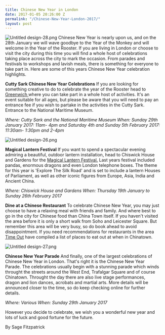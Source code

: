 ```yaml
---
title: Chinese New Year in London
date: 2017-01-05 20:26:00 Z
permalink: "/Chinese-New-Year-London-2017/"
layout: post
---
```


![Untitled design-28.png](/uploads/Untitled%20design-28.png)
Chinese New Year is nearly upon us, and on the 28th January we will wave goodbye to the Year of the Monkey and will welcome in the Year of the Rooster. If you are living in London or choose to visit the city during this time you will find a whole host of celebrations taking place across the city to mark the occasion. From parades and festivals to workshops and lavish meals, there is something for everyone to take part in. Here are some of this years Chinese New Year celebration highlights.

**Cutty Sark Chinese New Year Celebrations**
If you are looking for something creative to do to celebrate the year of the Rooster head to [Greenwich ](http://www.rmg.co.uk/see-do/exhibitions-events/chinese-new-year)where you can take part in a whole host of activities. It's an event suitable for all ages, but please be aware that you will need to pay an entrance fee if you wish to partake in the activities in the Cutty Sark. Entrance to the National Maritime Museum.

*Where: Cutty Sark and the National Maritime Museum
When: Sunday 29th January 2017: 11am- 4pm and Saturday 4th and Sunday 5th February 2017: 11:30am- 1:30pm and 2-4pm*

![Untitled design-26.png](/uploads/Untitled%20design-26.png)

**Magical Lantern Festival**
If you want to spend a spectacular evening admiring a beautiful, outdoor lantern installation, head to Chiswick House and Gardens for the [Magical Lantern Festival.](http://www.magicallantern.uk/London/) Last years festival included pandas, enormous dragons and even London telephone boxes. The theme for this year is 'Explore The Silk Road' and is set to include a lantern Houses of Parliament, as well as other iconic figures from Europe, Asia, India and Ancient China.

*Where: Chiswick House and Gardens
When: Thursday 19th January to Sunday 26th February 2017*

**Dine at a Chinese Restaurant**
To celebrate Chinese New Year, you may just choose to have a relaxing meal with friends and family. And where best to go in the city for Chinese food than China Town itself. If you haven't visited the area before it is only a short walk from Soho and Leicester Square. But remember this area will be very busy, so do book ahead to avoid disappointment. If you need recommendations for restaurants in the area [Time Out](http://www.timeout.com/london/restaurants/where-to-eat-in-chinatown) have compiled a list of places to eat out at when in Chinatown.

![Untitled design-27.png](/uploads/Untitled%20design-27.png)

**Chinese New Year Parade**
And finally, one of the largest celebrations of Chinese New Year in London. That's right it is the Chinese New Year Parade. The celebrations usually begin with a stunning parade which winds throught the streets around the West End, Trafalgar Square and of course Chinatown. Throught the day there are also live stage performances, dragon and lion dances, acrobats and martial arts. More details will be announced closer to the time, so do keep checking online for further details.

*Where: Various
When: Sunday 29th January 2017*

However you decide to celebrate, we wish you a wonderful new year and lots of luck and good fortune for the future.

By Sage Fitzpatrick